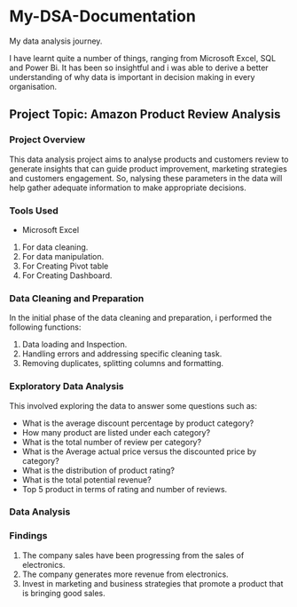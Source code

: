 # My-DSA-Documentation
My data analysis journey.

I have learnt quite a number of things, ranging from Microsoft Excel, SQL and Power Bi. It has been so insightful and i was able to derive a better understanding of why data is important in decision making in every organisation.

## Project Topic: Amazon Product Review Analysis

### Project Overview
This data analysis project aims to analyse products and customers review to generate insights that can guide product improvement, marketing strategies and customers engagement. So, nalysing these parameters in the data will help gather adequate information to make appropriate decisions.

### Tools Used
- Microsoft Excel
 1. For data cleaning.
 2. For data manipulation.
 3. For Creating Pivot table
 4. For Creating Dashboard.

### Data Cleaning and Preparation
In the initial phase of the data cleaning and preparation, i performed the following functions:
 1. Data loading and Inspection.
 2. Handling errors and addressing specific cleaning task.
 3. Removing duplicates, splitting columns and formatting.

### Exploratory Data Analysis
This involved exploring the data to answer some questions such as:
- What is the average discount percentage by product category?
- How many product are listed under each category?
- What is the total number of review per category?
- What is the Average actual price versus the discounted price by category?
- What is the distribution of product rating?
- What is the total potential revenue?
- Top 5 product in terms of rating and number of reviews.

### Data Analysis

### Findings
 1. The company sales have been progressing from the sales of electronics.
 2. The company generates more revenue from electronics.
 3. Invest in marketing and business strategies that promote a product that is bringing good sales.
